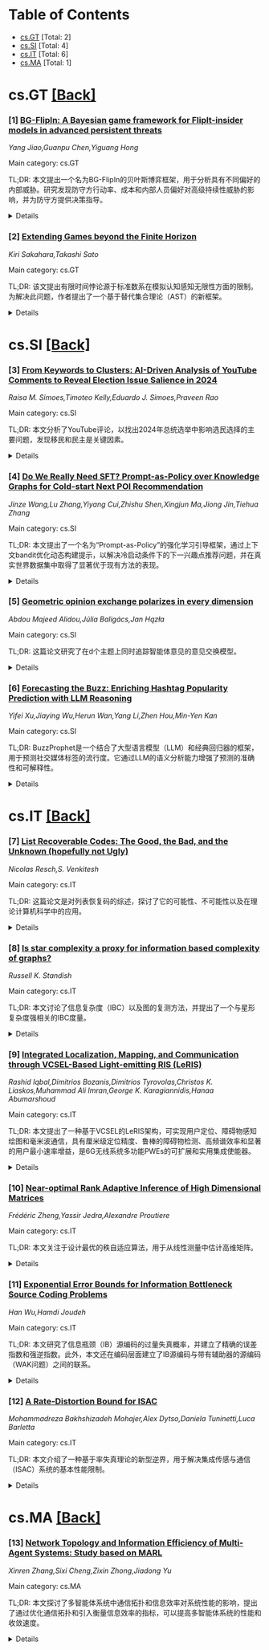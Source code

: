 <div id=toc></div>

# Table of Contents

- [cs.GT](#cs.GT) [Total: 2]
- [cs.SI](#cs.SI) [Total: 4]
- [cs.IT](#cs.IT) [Total: 6]
- [cs.MA](#cs.MA) [Total: 1]


<div id='cs.GT'></div>

# cs.GT [[Back]](#toc)

### [1] [BG-FlipIn: A Bayesian game framework for FlipIt-insider models in advanced persistent threats](https://arxiv.org/abs/2510.07430)
*Yang Jiao,Guanpu Chen,Yiguang Hong*

Main category: cs.GT

TL;DR: 本文提出一个名为BG-FlipIn的贝叶斯博弈框架，用于分析具有不同偏好的内部威胁。研究发现防守方行动率、成本和内部人员偏好对高级持续性威胁的影响，并为防守方提供决策指导。


<details>
  <summary>Details</summary>
Motivation: 解决内部人员偏好不确定性对高级持续性威胁（APT）带来的挑战。

Method: 提出BG-FlipIn贝叶斯博弈框架，用于FlipIt-内部人员模型，并研究恶意、无意或腐败的内部人员。计算了封闭形式的贝叶斯纳什均衡表达式，并得到了三种确定性内部人员的边缘情况下的纳什均衡表达式。

Result: 发现了防守方行动率和成本、以及内部人员偏好对APT的影响规律。研究发现BG-FlipIn框架能帮助防守方在不同参数条件下持续做出决策，避免频繁调整策略或检测内部人员具体偏好。

Conclusion: BG-FlipIn框架为应对具有不确定偏好的内部威胁APT提供了一种有效的贝叶斯博弈分析工具，并能为防守方提供实用的决策指导。

Abstract: In this paper, we study advanced persistent threats (APT) with an insider who
has different preferences. To address the uncertainty of the insider's
preference, we propose the BG-FlipIn: a Bayesian game framework for
FlipIt-insider models with an investigation on malicious, inadvertent, or
corrupt insiders. We calculate the closed-form Bayesian Nash Equilibrium
expression and further obtain three edge cases with deterministic insiders
corresponding to their Nash Equilibrium expressions. On this basis, we further
discover several phenomena in APT related to the defender's move rate and cost,
as well as the insider's preferences. We then provide decision-making guidance
for the defender, given different parametric conditions. Two applications
validate that our BG-FlipIn framework enables the defender to make decisions
consistently, avoiding detecting the insider's concrete preference or adjusting
its strategy frequently.

</details>


### [2] [Extending Games beyond the Finite Horizon](https://arxiv.org/abs/2510.08453)
*Kiri Sakahara,Takashi Sato*

Main category: cs.GT

TL;DR: 该文提出有限时间悖论源于标准数系在模拟认知感知无限性方面的限制。为解决此问题，作者提出了一个基于替代集合理论（AST）的新框架。


<details>
  <summary>Details</summary>
Motivation: 解决有限时间悖论，该悖论指博弈论与直觉相悖，源于标准数系在模拟无限性认知感知方面的局限性。

Method: 提出一种基于替代集合理论（AST）的新框架，该框架使用不同的拓扑结构来表示对长事件历史的不同认知视角。这些拓扑结构定义了一种不可辨别等价，将巨大、不可区分的数量形式化地视为等价，从而为 Selten 的连锁店悖论和 Rosenthal 的蜈蚣博弈等长期存在的悖论提供了依赖于标准的解决方案。

Result: 该框架揭示了新的直观子博弈完美均衡，其特征取决于所选择的时间视角和收益评估。

Conclusion: 通过将数学基础 H 植根于人类认知的不同模式，该工作扩展了博弈论在长周期情景下的解释力。

Abstract: This paper argues that the finite horizon paradox, where game theory
contradicts intuition, stems from the limitations of standard number systems in
modelling the cognitive perception of infinity. To address this issue, we
propose a new framework based on Alternative Set Theory (AST). This framework
represents different cognitive perspectives on a long history of events using
distinct topologies. These topologies define an indiscernibility equivalence
that formally treats huge, indistinguishable quantities as equivalent. This
offers criterion-dependent resolutions to long-standing paradoxes, such as
Selten's chain store paradox and Rosenthal's centipede game. Our framework
reveals new intuitive subgame perfect equilibria, the characteristics of which
depend on the chosen temporal perspective and payoff evaluation. Ultimately, by
grounding its mathematical foundation in different modes of human cognition,
our work expands the explanatory power of game theory for long-horizon
scenarios.

</details>


<div id='cs.SI'></div>

# cs.SI [[Back]](#toc)

### [3] [From Keywords to Clusters: AI-Driven Analysis of YouTube Comments to Reveal Election Issue Salience in 2024](https://arxiv.org/abs/2510.07821)
*Raisa M. Simoes,Timoteo Kelly,Eduardo J. Simoes,Praveen Rao*

Main category: cs.SI

TL;DR: 本文分析了YouTube评论，以找出2024年总统选举中影响选民选择的主要问题，发现移民和民主是关键因素。


<details>
  <summary>Details</summary>
Motivation: 探索不同的数据科学方法，以确定2024年总统选举中对选民选择影响最大的问题。

Method: 采用自然语言处理和聚类分析两种方法，挖掘了选举前一周来自右倾媒体（华尔街日报）和左倾媒体（纽约时报）YouTube视频下的8000多条用户评论，量化了评论中各议题的提及频率。

Result: 移民和民主是用户评论中最频繁且持续被提及的问题，其次是身份政治，而通货膨胀被提及的频率显著较低。

Conclusion: 在线用户数据的意见挖掘分析比民意调查更能揭示选举结果，移民和民主问题对选民选择的影响大于通货膨胀。

Abstract: This paper aims to explore two competing data science methodologies to
attempt answering the question, "Which issues contributed most to voters'
choice in the 2024 presidential election?" The methodologies involve novel
empirical evidence driven by artificial intelligence (AI) techniques. By using
two distinct methods based on natural language processing and clustering
analysis to mine over eight thousand user comments on election-related YouTube
videos from one right leaning journal, Wall Street Journal, and one left
leaning journal, New York Times, during pre-election week, we quantify the
frequency of selected issue areas among user comments to infer which issues
were most salient to potential voters in the seven days preceding the November
5th election. Empirically, we primarily demonstrate that immigration and
democracy were the most frequently and consistently invoked issues in user
comments on the analyzed YouTube videos, followed by the issue of identity
politics, while inflation was significantly less frequently referenced. These
results corroborate certain findings of post-election surveys but also refute
the supposed importance of inflation as an election issue. This indicates that
variations on opinion mining, with their analysis of raw user data online, can
be more revealing than polling and surveys for analyzing election outcomes.

</details>


### [4] [Do We Really Need SFT? Prompt-as-Policy over Knowledge Graphs for Cold-start Next POI Recommendation](https://arxiv.org/abs/2510.08012)
*Jinze Wang,Lu Zhang,Yiyang Cui,Zhishu Shen,Xingjun Ma,Jiong Jin,Tiehua Zhang*

Main category: cs.SI

TL;DR: 本文提出了一个名为“Prompt-as-Policy”的强化学习引导框架，通过上下文bandit优化动态构建提示，以解决冷启动条件下的下一兴趣点推荐问题，并在真实世界数据集中取得了显著优于现有方法的表现。


<details>
  <summary>Details</summary>
Motivation: 在旅游、餐饮和交通等智能城市服务中，下一兴趣点（POI）推荐至关重要。然而，大多数现有方法在用户-POI交互稀疏的冷启动条件下表现不佳。尽管最近利用大型语言模型（LLMs）的方法试图通过监督微调（SFT）或上下文学习（ICL）解决这一问题，但SFT需要高昂的标注成本且难以泛化到非活跃用户，而ICL中的静态提示无法适应多样的用户上下文。

Method: 我们提出了一个名为“Prompt-as-Policy over knowledge graphs”的强化学习引导的提示框架。该框架通过上下文bandit优化学习动态构建提示。具体而言，我们的方法将提示构建视为一个可学习的策略，该策略自适应地决定：（i）包含哪些关系证据，（ii）每个候选的证据数量，以及（iii）它们在提示中的组织和排序。我们构建了一个知识图谱（KG）来发现候选POI并挖掘关系路径，这些路径被转换为证据卡片，总结了每个候选POI的理由。然后，冻结的LLM作为推理引擎，根据策略优化的提示，从KG发现的候选集中生成推荐。

Result: 在三个真实世界数据集上的实验表明，“Prompt-as-Policy”方法始终优于最先进的基线方法，在非活跃用户的Acc@1指标上平均相对提高了7.7%，同时在活跃用户上保持了有竞争力的性能，且无需进行模型微调。

Conclusion: “Prompt-as-Policy”是一个有效的下一兴趣点推荐方法，尤其擅长处理冷启动问题。它通过动态提示构建和知识图谱集成，显著提高了推荐性能，并克服了传统LLM方法的局限性。

Abstract: Next point-of-interest (POI) recommendation is crucial for smart urban
services such as tourism, dining, and transportation, yet most approaches
struggle under cold-start conditions where user-POI interactions are sparse.
Recent efforts leveraging large language models (LLMs) address this challenge
through either supervised fine-tuning (SFT) or in-context learning (ICL).
However, SFT demands costly annotations and fails to generalize to inactive
users, while static prompts in ICL cannot adapt to diverse user contexts. To
overcome these limitations, we propose Prompt-as-Policy over knowledge graphs,
a reinforcement-guided prompting framework that learns to construct prompts
dynamically through contextual bandit optimization. Our method treats prompt
construction as a learnable policy that adaptively determines (i) which
relational evidences to include, (ii) the number of evidence per candidate, and
(iii) their organization and ordering within prompts. More specifically, we
construct a knowledge graph (KG) to discover candidates and mine relational
paths, which are transformed into evidence cards that summarize rationales for
each candidate POI. The frozen LLM then acts as a reasoning engine, generating
recommendations from the KG-discovered candidate set based on the
policy-optimized prompts. Experiments on three real-world datasets demonstrate
that Prompt-as-Policy consistently outperforms state-of-the-art baselines,
achieving average 7.7\% relative improvements in Acc@1 for inactive users,
while maintaining competitive performance on active users, without requiring
model fine-tuning.

</details>


### [5] [Geometric opinion exchange polarizes in every dimension](https://arxiv.org/abs/2510.08190)
*Abdou Majeed Alidou,Júlia Baligács,Jan Hązła*

Main category: cs.SI

TL;DR: 这篇论文研究了在d个主题上同时追踪智能体意见的意见交换模型。


<details>
  <summary>Details</summary>
Motivation: 以往的研究已经证明了d=2时的极化特性，但d≥3的一般情况仍未解决。

Method: 本研究使用了对模型动态和随机过程理论工具更详细的理解。

Result: 这项工作解决了d≥3的一般情况。

Conclusion: 该模型似乎会将意见极化为两个对立的群体。这与许多其他倾向于达成共识的已知模型形成对比。

Abstract: A recent line of work studies models of opinion exchange where agent opinions
about $d$ topics are tracked simultaneously. The opinions are represented as
vectors on the unit $(d-1)$-sphere, and the update rule is based on the overall
correlation between the relevant vectors. The update rule reflects the
assumption of biased assimilation, i.e., a pair of opinions is brought closer
together if their correlation is positive and further apart if the correlation
is negative.
  This model seems to induce the polarization of opinions into two antipodal
groups. This is in contrast to many other known models which tend to achieve
consensus. The polarization property has been recently proved for $d=2$, but
the general case of $d \ge 3$ remained open. In this work, we settle the
general case, using a more detailed understanding of the model dynamics and
tools from the theory of random processes.

</details>


### [6] [Forecasting the Buzz: Enriching Hashtag Popularity Prediction with LLM Reasoning](https://arxiv.org/abs/2510.08481)
*Yifei Xu,Jiaying Wu,Herun Wan,Yang Li,Zhen Hou,Min-Yen Kan*

Main category: cs.SI

TL;DR: BuzzProphet是一个结合了大型语言模型（LLM）和经典回归器的框架，用于预测社交媒体标签的流行度。它通过LLM的语义分析能力增强了预测的准确性和可解释性。


<details>
  <summary>Details</summary>
Motivation: 尽管Hashtag趋势能显著影响公共舆论和广告支出，但预测其流行度仍面临挑战。传统回归模型忽视上下文，而LLMs在数值预测上表现不佳。

Method: BuzzProphet首先引导LLM分析标签的话题病毒性、受众范围和时间优势，然后利用这些分析结果丰富输入特征，最后通过回归模型进行预测。

Result: 在HashView数据集上，BuzzProphet将均方根误差（RMSE）降低了2.8%，并使相关性比基线提高了30%。同时，它还能生成人类可读的解释。

Conclusion: 将LLMs作为上下文推理器而非数值预测器，可以为表格模型注入领域洞察力，从而为社交媒体趋势预测提供一个可解释且可部署的解决方案。

Abstract: Hashtag trends ignite campaigns, shift public opinion, and steer millions of
dollars in advertising spend, yet forecasting which tag goes viral is elusive.
Classical regressors digest surface features but ignore context, while large
language models (LLMs) excel at contextual reasoning but misestimate numbers.
We present BuzzProphet, a reasoning-augmented hashtag popularity prediction
framework that (1) instructs an LLM to articulate a hashtag's topical virality,
audience reach, and timing advantage; (2) utilizes these popularity-oriented
rationales to enrich the input features; and (3) regresses on these inputs. To
facilitate evaluation, we release HashView, a 7,532-hashtag benchmark curated
from social media. Across diverse regressor-LLM combinations, BuzzProphet
reduces RMSE by up to 2.8% and boosts correlation by 30% over baselines, while
producing human-readable rationales. Results demonstrate that using LLMs as
context reasoners rather than numeric predictors injects domain insight into
tabular models, yielding an interpretable and deployable solution for social
media trend forecasting.

</details>


<div id='cs.IT'></div>

# cs.IT [[Back]](#toc)

### [7] [List Recoverable Codes: The Good, the Bad, and the Unknown (hopefully not Ugly)](https://arxiv.org/abs/2510.07597)
*Nicolas Resch,S. Venkitesh*

Main category: cs.IT

TL;DR: 这篇论文是对列表恢复码的综述，探讨了它的可能性、不可能性以及在理论计算机科学中的应用。


<details>
  <summary>Details</summary>
Motivation: 列表恢复是纠错码的一个基本任务，它推广了最坏情况误差的唯一解码和列表解码。

Method: 本文通过介绍列表恢复码的“好”（存在性结果）、“坏”（不可能性结果）和“未知”来综述列表恢复码的最新进展。

Result: 列表恢复码最初是作为列表解码级联码的一个组成部分引入的，但后来在理论计算机科学的其他主题中找到了广泛的应用和联系。

Conclusion: 列表恢复是纠错码和理论计算机科学中的一个重要且多功能的问题。

Abstract: List recovery is a fundamental task for error-correcting codes, vastly
generalizing unique decoding from worst-case errors and list decoding. Briefly,
one is given ''soft information'' in the form of input lists S_1,...,S_n of
bounded size, and one argues that there are not too many codewords that agree a
lot with this soft information. This general problem appears in many guises,
both within coding theory and in theoretical computer science more broadly.
  In this article we survey recent results on list recovery codes, introducing
both the ''good'' (i.e., possibility results, showing that codes with certain
list recoverability exist), the ''bad'' (impossibility results), and the
''unknown''. We additionally demonstrate that, while list recoverable codes
were initially introduced as a component in list decoding concatenated codes,
they have since found myriad applications to and connections with other topics
in theoretical computer science.

</details>


### [8] [Is star complexity a proxy for information based complexity of graphs?](https://arxiv.org/abs/2510.07722)
*Russell K. Standish*

Main category: cs.IT

TL;DR: 本文讨论了信息复杂度（IBC）以及图的复测方法，并提出了一个与星形复杂度强相关的IBC度量。


<details>
  <summary>Details</summary>
Motivation: 探索不同的信息复杂度度量方法，并验证它们之间的渐近等价性，特别是在图的复杂度测量方面。

Method: 本文首先介绍了信息复杂度（IBC）的概念及其在通用图灵机条件下的渐近独立性。然后，回顾了Standish提出的基于图链接编码和自同构识别的图IBC度量C。接着，引入了星形复杂度（star complexity）这一替代度量，它定义为生成原始图所需的基本星形图的并集和交集操作的数量。虽然星形复杂度本身不是一个IBC度量，但文章将其与一个强相关的IBC度量C*联系起来。为了进行实证比较，本文构建了星形复杂度高达8的10顶点和22顶点图，并将C*与C进行了比较。最后，本文还发现了一个易于计算的星形复杂度上限，并发现它与C密切相关。

Result: 通过构建10顶点和22顶点图并进行实证比较，发现与星形复杂度强相关的IBC度量C*与Standish提出的IBC度量C之间存在关联。同时，发现一个易于计算的星形复杂度上限与C密切相关。

Conclusion: 任何实用的信息复杂度度量在渐近上都与其他度量等价。文章通过比较C和C*验证了这一假设，并指出星形复杂度与IBC度量之间存在显著关系，并且可以找到其易于计算的上限。

Abstract: Information-based complexity (IBC) is a well-defined complexity measure of
any object given a description in a language and a classifier that identifies
those descriptions with the object. Of course, the exact numerical value will
vary according to the descriptive language and classifier, but under certain
universality conditions (eg the classifier identifies programs of a universal
Turning machine that halt and output the same value), asymptotically, the
complexity measure is independent of the classifier up to a constant of O(1).
The hypothesis being investigated in this work that any practical IBC measure
will similarly be asymptotically equivalent to any other practical IBC measure.
Standish presented an IBC measure for graphs ${\cal C}$ that encoded graphs by
their links, and identifies graphs as those that are automorphic to each other.
An interesting alternate graph measure is {\em star complexity}, which is
defined as the number of union and intersection operations of basic stars that
can generate the original graph. Whilst not an IBC itself, it can be related to
an IBC (called ${\cal C}^*$) that is strongly correlated with star complexity.
In this paper, 10 and 22 vertex graphs are constructed up to a star complexity
of 8, and the ${\cal C}^*$ compared emprically with ${\cal C}$. Finally, an
easily computable upper bound of star complexity is found to be strongly
related to ${\cal C}$.

</details>


### [9] [Integrated Localization, Mapping, and Communication through VCSEL-Based Light-emitting RIS (LeRIS)](https://arxiv.org/abs/2510.08071)
*Rashid Iqbal,Dimitrios Bozanis,Dimitrios Tyrovolas,Christos K. Liaskos,Muhammad Ali Imran,George K. Karagiannidis,Hanaa Abumarshoud*

Main category: cs.IT

TL;DR: 本文提出了一种基于VCSEL的LeRIS架构，可实现用户定位、障碍物感知绘图和毫米波通信，具有厘米级定位精度、鲁棒的障碍物检测、高频谱效率和显著的用户最小速率增益，是6G无线系统多功能PWEs的可扩展和实用集成使能器。


<details>
  <summary>Details</summary>
Motivation: 现有的基于LED的LeRIS设计存在漫发射或需要笨重传感模块的LiDAR辅助方案。本文旨在提出一种更紧凑、低功耗且易于分析的LeRIS架构，以支持可编程无线环境（PWEs）中的用户定位、障碍物感知绘图和毫米波通信。

Method: 本文提出了一种集成垂直腔面发射激光器（VCSELs）的LeRIS架构。该方法利用窄高斯光束和多模分集，通过接收信号强度联合恢复用户位置和方向，并利用双模操作在特定几何条件下减少VCSELs需求。同时，引入了一种基于VCSEL的映射方法，利用反射信号到达时间测量来检测障碍物并引导抗阻塞RIS波束路由。

Result: 仿真结果表明，该系统具有毫米级定位精度、鲁棒的障碍物检测、高频谱效率和用户最小速率的显著增益。

Conclusion: VCSEL-based LeRIS可以作为一种可扩展和实用的使能技术，用于构建具有多功能PWEs的弹性6G无线系统。

Abstract: This paper presents a light-emitting reconfigurable intelligent surface
(LeRIS) architecture that integrates vertical cavity surface emitting lasers
(VCSELs) to jointly support user localization, obstacle-aware mapping, and
millimeter-wave (mmWave) communication in programmable wireless environments
(PWEs). Unlike prior light-emitting diode (LED)-based LeRIS designs with
diffuse emission or LiDAR-assisted schemes requiring bulky sensing modules, the
proposed VCSEL-based approach exploits narrow Gaussian beams and multimode
diversity to enable compact, low-power, and analytically tractable integration.
We derive closed-form expressions to jointly recover user position and
orientation from received signal strength using only five VCSELs, and reduce
this requirement to three under specific geometric conditions by leveraging
dual-mode operation. In parallel, we introduce a VCSEL-based mapping method
that uses reflected signal time-of-arrival measurements to detect obstructions
and guide blockage-resilient RIS beam routing. Simulation results demonstrate
millimeter-level localization accuracy, robust obstacle detection, high
spectral efficiency, and substantial gains in minimum user rate. These findings
establish VCSEL-based LeRIS as a scalable and practically integrable enabler
for resilient 6G wireless systems with multi-functional PWEs.

</details>


### [10] [Near-optimal Rank Adaptive Inference of High Dimensional Matrices](https://arxiv.org/abs/2510.08117)
*Frédéric Zheng,Yassir Jedra,Alexandre Proutiere*

Main category: cs.IT

TL;DR: 本文关注于设计最优的秩自适应算法，用于从线性测量中估计高维矩阵。


<details>
  <summary>Details</summary>
Motivation: 解决从线性测量中估计高维矩阵的问题，并设计最优的秩自适应算法。

Method: 提出了一种结合最小二乘估计器和通用奇异值阈值处理过程的算法，并通过增强的矩阵去噪方法分析来支持。

Result: 建立了此类算法样本复杂度的实例特定下限，揭示了选择有效秩的根本权衡；提出算法的有限样本误差界，并证明其性能接近于理论极限。

Conclusion: 所提出的算法在从线性测量中估计高维矩阵方面表现出色，其性能接近理论最优，并在多元回归和线性动力系统识别中得到验证。

Abstract: We address the problem of estimating a high-dimensional matrix from linear
measurements, with a focus on designing optimal rank-adaptive algorithms. These
algorithms infer the matrix by estimating its singular values and the
corresponding singular vectors up to an effective rank, adaptively determined
based on the data. We establish instance-specific lower bounds for the sample
complexity of such algorithms, uncovering fundamental trade-offs in selecting
the effective rank: balancing the precision of estimating a subset of singular
values against the approximation cost incurred for the remaining ones. Our
analysis identifies how the optimal effective rank depends on the matrix being
estimated, the sample size, and the noise level. We propose an algorithm that
combines a Least-Squares estimator with a universal singular value thresholding
procedure. We provide finite-sample error bounds for this algorithm and
demonstrate that its performance nearly matches the derived fundamental limits.
Our results rely on an enhanced analysis of matrix denoising methods based on
singular value thresholding. We validate our findings with applications to
multivariate regression and linear dynamical system identification.

</details>


### [11] [Exponential Error Bounds for Information Bottleneck Source Coding Problems](https://arxiv.org/abs/2510.08364)
*Han Wu,Hamdi Joudeh*

Main category: cs.IT

TL;DR: 本文研究了信息瓶颈（IB）源编码的过量失真概率，并建立了精确的误差指数和强逆指数。此外，本文还在编码层面建立了IB源编码与带有辅助器的源编码（WAK问题）之间的联系。


<details>
  <summary>Details</summary>
Motivation: 本文旨在研究信息瓶颈（IB）源编码问题，特别是其在对数损失下的过量失真概率。此外，研究还希望能将IB源编码与带有辅助器的源编码（WAK问题）联系起来。

Method: 本文通过推导匹配的上下指数界来建立IB源编码的精确误差指数和精确强逆指数。这些指数涉及对辅助随机变量的优化。匹配的逆界是通过对现有球封装和单字母化技术的非平凡扩展而得出的，这些技术经过调整以包含辅助随机变量。此外，本文通过证明WAK问题的每一个代码都是IB源编码的代码，从而建立了两者之间的代码层面联系。

Result: 本文为IB源编码建立了精确的误差指数和精确的强逆指数。此外，本文还通过将IB源编码与带有辅助器的源编码（WAK问题）联系起来，重新推导了WAK问题中已知的最佳球封装指数，并提供了操作性解释。

Conclusion: 本文成功地研究了信息瓶颈（IB）源编码的过量失真概率，并建立了相关的误差指数和强逆指数。通过将IB源编码与WAK问题联系起来，本文不仅深化了对这两种编码方式的理解，也为WAK问题提供了新的操作性解释。

Abstract: We study the information bottleneck (IB) source coding problem, also known as
remote lossy source coding under logarithmic loss. Based on a rate-limited
description of noisy observations, the receiver produces a soft estimate for
the remote source, i.e., a probability distribution, evaluated under the
logarithmic loss. We focus on the excess distortion probability of IB source
coding and investigate how fast it converges to 0 or 1, depending on whether
the rate is above or below the rate-distortion function. The latter case is
also known as the exponential strong converse. We establish both the exact
error exponent and the exact strong converse exponent for IB source coding by
deriving matching upper and lower exponential bounds. The obtained exponents
involve optimizations over auxiliary random variables. The matching converse
bounds are derived through non-trivial extensions of existing sphere packing
and single-letterization techniques, which we adapt to incorporate auxiliary
random variables.
  In the second part of this paper, we establish a code-level connection
between IB source coding and source coding with a helper, also known as the
Wyner-Ahlswede-K\"orner (WAK) problem. We show that every code for the WAK
problem is a code for IB source coding. This requires noticing that IB source
coding, under the excess distortion criterion, is equivalent to source coding
with a helper available at both the transmitter and the receiver; the latter in
turn relates to the WAK problem. Through this connection, we re-derive the best
known sphere packing exponent of the WAK problem, and provide it with an
operational interpretation.

</details>


### [12] [A Rate-Distortion Bound for ISAC](https://arxiv.org/abs/2510.08487)
*Mohammadreza Bakhshizadeh Mohajer,Alex Dytso,Daniela Tuninetti,Luca Barletta*

Main category: cs.IT

TL;DR: 本文介绍了一种基于率失真理论的新型逆界，用于解决集成传感与通信（ISAC）系统的基本性能限制。


<details>
  <summary>Details</summary>
Motivation: 解决现有估计理论（如贝叶斯克拉默-劳界限，BCRB）在ISAC系统性能限制分析中存在的局限性，特别是其严格的正则性条件。

Method: 引入了一种基于率失真理论的率失真界限（RDB）。该方法适用于任意参数分布和失真度量（包括均方误差和错误概率）。

Result: 所提出的RDB在1.高传感噪声条件下被证明是紧密的。2.在低传感噪声条件下，RDB可以比BCRB更紧密。3.在Nakagami衰落信道估计中，RDB在BCRB不适用时仍能提供有效界限。4.在二元占用检测任务中，RDB展示了其对离散传感问题的通用性。

Conclusion: 这项工作提供了一个强大而通用的工具，用于表征ISAC系统中最终的性能权衡。

Abstract: This paper addresses the fundamental performance limits of Integrated Sensing
and Communication (ISAC) systems by introducing a novel converse bound based on
rate-distortion theory. This rate-distortion bound (RDB) overcomes the
restrictive regularity conditions of classical estimation theory, such as the
Bayesian Cram\'er-Rao Bound (BCRB). The proposed framework is broadly
applicable, holding for arbitrary parameter distributions and distortion
measures, including mean-squared error and probability of error. The bound is
proved to be tight in the high sensing noise regime and can be strictly tighter
than the BCRB in the low sensing noise regime. The RDB's utility is
demonstrated on two challenging scenarios: Nakagami fading channel estimation,
where it provides a valid bound even when the BCRB is inapplicable, and a
binary occupancy detection task, showcasing its versatility for discrete
sensing problems. This work provides a powerful and general tool for
characterizing the ultimate performance tradeoffs in ISAC systems.

</details>


<div id='cs.MA'></div>

# cs.MA [[Back]](#toc)

### [13] [Network Topology and Information Efficiency of Multi-Agent Systems: Study based on MARL](https://arxiv.org/abs/2510.07888)
*Xinren Zhang,Sixi Cheng,Zixin Zhong,Jiadong Yu*

Main category: cs.MA

TL;DR: 本文探讨了多智能体系统中通信拓扑和信息效率对系统性能的影响，提出了通过优化通信拓扑和引入衡量信息效率的指标，可以提高多智能体系统的性能和收敛速度。


<details>
  <summary>Details</summary>
Motivation: 多智能体强化学习（MARL）在解决复杂问题时面临非平稳性和部分可观测性挑战，而智能体间的通信可以提供解决方案，但最佳的通信结构和评估方法仍不清楚。

Method: 本文研究了有向和顺序通信拓扑，并提出了信息熵效率指数（IEI）和专业化效率指数（SEI）两个指标来评估消息的紧凑性和角色分化，并将这些指标纳入训练目标。

Result: 研究表明，有向和顺序拓扑结构可以提高同质和异质任务的性能，并减少通信开销。将提出的效率指标纳入训练目标可以提高成功率和收敛速度。

Conclusion: 设计具有信息高效消息传递的自适应通信拓扑对于复杂多智能体系统中的有效协调至关重要。

Abstract: Multi-agent systems (MAS) solve complex problems through coordinated
autonomous entities with individual decision-making capabilities. While
Multi-Agent Reinforcement Learning (MARL) enables these agents to learn
intelligent strategies, it faces challenges of non-stationarity and partial
observability. Communications among agents offer a solution, but questions
remain about its optimal structure and evaluation. This paper explores two
underexamined aspects: communication topology and information efficiency. We
demonstrate that directed and sequential topologies improve performance while
reducing communication overhead across both homogeneous and heterogeneous
tasks. Additionally, we introduce two metrics -- Information Entropy Efficiency
Index (IEI) and Specialization Efficiency Index (SEI) -- to evaluate message
compactness and role differentiation. Incorporating these metrics into training
objectives improves success rates and convergence speed. Our findings highlight
that designing adaptive communication topologies with information-efficient
messaging is essential for effective coordination in complex MAS.

</details>
